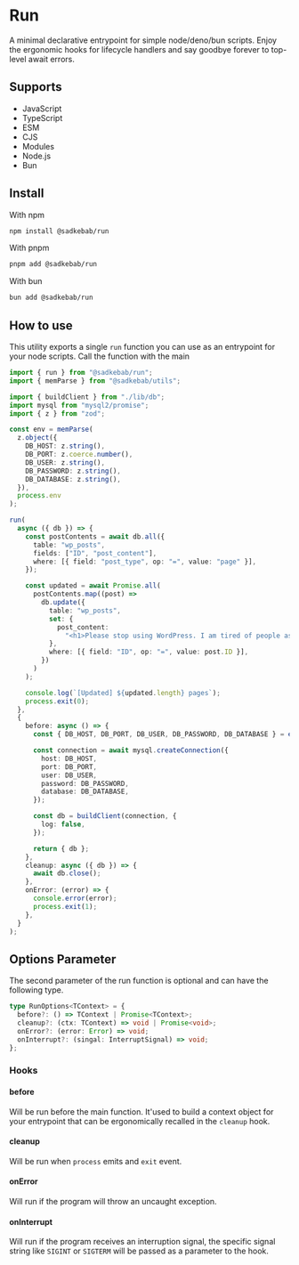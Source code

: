 # Run

A minimal declarative entrypoint for simple node/deno/bun scripts.
Enjoy the ergonomic hooks for lifecycle handlers and say goodbye forever to top-level await errors.

## Supports

- JavaScript
- TypeScript
- ESM
- CJS
- Modules
- Node.js
- Bun

## Install

With npm

```bash
npm install @sadkebab/run
```

With pnpm

```bash
pnpm add @sadkebab/run
```

With bun

```bash
bun add @sadkebab/run
```

## How to use

This utility exports a single `run` function you can use as an entrypoint for your node scripts.
Call the function with the main

```ts
import { run } from "@sadkebab/run";
import { memParse } from "@sadkebab/utils";

import { buildClient } from "./lib/db";
import mysql from "mysql2/promise";
import { z } from "zod";

const env = memParse(
  z.object({
    DB_HOST: z.string(),
    DB_PORT: z.coerce.number(),
    DB_USER: z.string(),
    DB_PASSWORD: z.string(),
    DB_DATABASE: z.string(),
  }),
  process.env
);

run(
  async ({ db }) => {
    const postContents = await db.all({
      table: "wp_posts",
      fields: ["ID", "post_content"],
      where: [{ field: "post_type", op: "=", value: "page" }],
    });

    const updated = await Promise.all(
      postContents.map((post) =>
        db.update({
          table: "wp_posts",
          set: {
            post_content:
              "<h1>Please stop using WordPress. I am tired of people asking me to fix their WordPress website</h2>",
          },
          where: [{ field: "ID", op: "=", value: post.ID }],
        })
      )
    );

    console.log(`[Updated] ${updated.length} pages`);
    process.exit(0);
  },
  {
    before: async () => {
      const { DB_HOST, DB_PORT, DB_USER, DB_PASSWORD, DB_DATABASE } = env();

      const connection = await mysql.createConnection({
        host: DB_HOST,
        port: DB_PORT,
        user: DB_USER,
        password: DB_PASSWORD,
        database: DB_DATABASE,
      });

      const db = buildClient(connection, {
        log: false,
      });

      return { db };
    },
    cleanup: async ({ db }) => {
      await db.close();
    },
    onError: (error) => {
      console.error(error);
      process.exit(1);
    },
  }
);
```

## Options Parameter

The second parameter of the run function is optional and can have the following type.

```ts
type RunOptions<TContext> = {
  before?: () => TContext | Promise<TContext>;
  cleanup?: (ctx: TContext) => void | Promise<void>;
  onError?: (error: Error) => void;
  onInterrupt?: (singal: InterruptSignal) => void;
};
```

### Hooks

#### before

Will be run before the main function.
It'used to build a context object for your entrypoint that can be ergonomically recalled in the `cleanup` hook.

#### cleanup

Will be run when `process` emits and `exit` event.

#### onError

Will run if the program will throw an uncaught exception.

#### onInterrupt

Will run if the program receives an interruption signal, the specific signal string like `SIGINT` or `SIGTERM` will be passed as a parameter to the hook.
